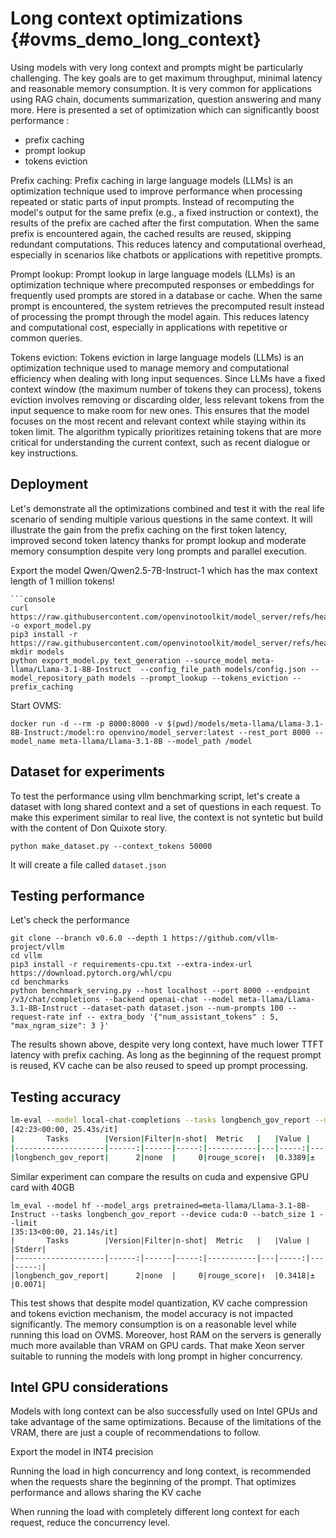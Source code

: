 # Long context optimizations {#ovms_demo_long_context}

Using models with very long context and prompts might be particularly challenging. The key goals are to get maximum throughput, minimal latency and reasonable memory consumption.
It is very common for applications using RAG chain, documents summarization, question answering and many more. 
Here is presented a set of optimization which can significantly boost performance :
- prefix caching
- prompt lookup
- tokens eviction

Prefix caching:
Prefix caching in large language models (LLMs) is an optimization technique used to improve performance when processing repeated or static parts of input prompts. Instead of recomputing the model's output for the same prefix (e.g., a fixed instruction or context), the results of the prefix are cached after the first computation. 
When the same prefix is encountered again, the cached results are reused, skipping redundant computations. This reduces latency and computational overhead, especially in scenarios like chatbots or applications with repetitive prompts.

Prompt lookup:
Prompt lookup in large language models (LLMs) is an optimization technique where precomputed responses or embeddings for frequently used prompts are stored in a database or cache. When the same prompt is encountered, the system retrieves the precomputed result instead of processing the prompt through the model again. This reduces latency and computational cost, especially in applications with repetitive or common queries.

Tokens eviction:
Tokens eviction in large language models (LLMs) is an optimization technique used to manage memory and computational efficiency when dealing with long input sequences. Since LLMs have a fixed context window (the maximum number of tokens they can process), tokens eviction involves removing or discarding older, less relevant tokens from the input sequence to make room for new ones.
This ensures that the model focuses on the most recent and relevant context while staying within its token limit. The algorithm typically prioritizes retaining tokens that are more critical for understanding the current context, such as recent dialogue or key instructions.

## Deployment

Let's demonstrate all the optimizations combined and test it with the real life scenario of sending multiple various questions in the same context. It will illustrate the gain from the prefix caching on the first token latency, improved second token latency thanks for prompt lookup and moderate memory consumption despite very long prompts and parallel execution.

Export the model Qwen/Qwen2.5-7B-Instruct-1 which has the max context length of 1 million tokens! 
```
```console
curl https://raw.githubusercontent.com/openvinotoolkit/model_server/refs/heads/releases/2025/0/demos/common/export_models/export_model.py -o export_model.py
pip3 install -r https://raw.githubusercontent.com/openvinotoolkit/model_server/refs/heads/releases/2025/0/demos/common/export_models/requirements.txt
mkdir models
python export_model.py text_generation --source_model meta-llama/Llama-3.1-8B-Instruct  --config_file_path models/config.json --model_repository_path models --prompt_lookup --tokens_eviction --prefix_caching
```

Start OVMS:
```
docker run -d --rm -p 8000:8000 -v $(pwd)/models/meta-llama/Llama-3.1-8B-Instruct:/model:ro openvino/model_server:latest --rest_port 8000 --model_name meta-llama/Llama-3.1-8B --model_path /model
```

## Dataset for experiments

To test the performance using vllm benchmarking script, let's create a dataset with long shared context and a set of questions in each request. To make this experiment similar to real live, the context is not syntetic but build with the content of Don Quixote story.

```
python make_dataset.py --context_tokens 50000
```

It will create a file called `dataset.json`


## Testing performance

Let's check the performance 
```console
git clone --branch v0.6.0 --depth 1 https://github.com/vllm-project/vllm
cd vllm
pip3 install -r requirements-cpu.txt --extra-index-url https://download.pytorch.org/whl/cpu
cd benchmarks
python benchmark_serving.py --host localhost --port 8000 --endpoint /v3/chat/completions --backend openai-chat --model meta-llama/Llama-3.1-8B-Instruct --dataset-path dataset.json --num-prompts 100 --request-rate inf -- extra_body '{"num_assistant_tokens" : 5, "max_ngram_size": 3 }'
```

The results shown above, despite very long context, have much lower TTFT latency with prefix caching. As long as the beginning of the request prompt is reused, KV cache can be also reused to speed up prompt processing.

## Testing accuracy

```bash
lm-eval --model local-chat-completions --tasks longbench_gov_report --model_args model=meta-llama/Llama-3.1-8B-Instruct,base_url=http://ov-spr-28.sclab.intel.com:8000/v3/chat/completions,num_concurrent=10,max_retries=3,tokenized_requests=False,timeout=1800  --verbosity DEBUG  --log_samples --output_path test/ --seed 1 --apply_chat_template --limit 100
[42:23<00:00, 25.43s/it]
|       Tasks        |Version|Filter|n-shot|  Metric   |   |Value |   |Stderr|
|--------------------|------:|------|-----:|-----------|---|-----:|---|-----:|
|longbench_gov_report|      2|none  |     0|rouge_score|↑  |0.3389|±  |0.0052|
```

Similar experiment can compare the results on cuda and expensive GPU card with 40GB
```
lm_eval --model hf --model_args pretrained=meta-llama/Llama-3.1-8B-Instruct --tasks longbench_gov_report --device cuda:0 --batch_size 1 --limit 
[35:13<00:00, 21.14s/it]
|       Tasks        |Version|Filter|n-shot|  Metric   |   |Value |   |Stderr|
|--------------------|------:|------|-----:|-----------|---|-----:|---|-----:|
|longbench_gov_report|      2|none  |     0|rouge_score|↑  |0.3418|±  |0.0071|
```

This test shows that despite model quantization, KV cache compression and tokens eviction mechanism, the model accuracy is not impacted significantly. The memory consumption is on a reasonable level while running this load on OVMS. Moreover, host RAM on the servers is generally much more available than VRAM on GPU cards. That make Xeon server suitable to running the models with long prompt in higher concurrency.


## Intel GPU considerations

Models with long context can be also successfully used on Intel GPUs and take advantage of the same optimizations. Because of the limitations of the VRAM, there are just a couple of recommendations to follow.

Export the model in INT4 precision

Running the load in high concurrency and long context, is recommended when the requests share the beginning of the prompt. That optimizes performance and allows sharing the KV cache

When running the load with completely different long context for each request, reduce the concurrency level.

